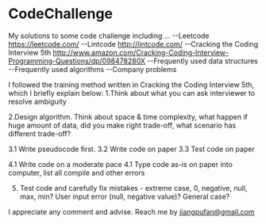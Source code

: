 # CodeChallenge
My solutions to some code challenge including ...
--Leetcode https://leetcode.com/
--Lintcode http://lintcode.com/
--Cracking the Coding Interview 5th http://www.amazon.com/Cracking-Coding-Interview-Programming-Questions/dp/098478280X
--Frequently used data structures
--Frequently used algorithms
--Company problems

I followed the training method written in Cracking the Coding Interview 5th, which I briefly explain below:
1.Think about what you can ask interviewer to resolve ambiguity

2.Design algorithm. Think about space & time complexity, what happen if huge amount of data, did you make right trade-off, what scenario has different trade-off?

3.1 Write pseudocode first.
3.2 Write code on paper
3.3 Test code on paper

4.1 Write code on a moderate pace
4.1 Type code as-is on paper into computer, list all compile and other errors

5. Test code and carefully fix mistakes - extreme case, 0, negative, null, max, min? User input error (null, negative value)? General case?

I appreciate any comment and advise. Reach me by jiangpufan@gmail.com

